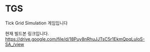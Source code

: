 # TGS
Tick Grid Simulation 게임입니다

현재 빌드본 링크입니다. https://drive.google.com/file/d/18Puy8nRhuJJTsC5r1EkmQpqLuIoS-SA_/view

